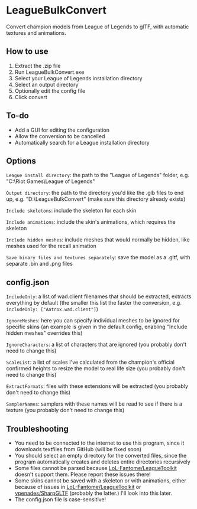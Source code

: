 # LeagueBulkConvert
Convert champion models from League of Legends to glTF, with automatic textures and animations.

## How to use
1. Extract the .zip file
2. Run LeagueBulkConvert.exe
3. Select your League of Legends installation directory
4. Select an output directory
5. Optionally edit the config file
6. Click convert

## To-do
* Add a GUI for editing the configuration
* Allow the conversion to be cancelled
* Automatically search for a League installation directory

## Options
`League install directory`: the path to the "League of Legends" folder, e.g. "C:\Riot Games\League of Legends"

`Output directory`: the path to the directory you'd like the .glb files to end up, e.g. "D:\LeagueBulkConvert" (make sure this directory already exists)

`Include skeletons`: include the skeleton for each skin

`Include animations`: include the skin's animations, which requires the skeleton

`Include hidden meshes`: include meshes that would normally be hidden, like meshes used for the recall animation

`Save binary files and textures separately`: save the model as a .gltf, with separate .bin and .png files

## config.json
`IncludeOnly`: a list of wad.client filenames that should be extracted, extracts everything by default (the smaller this list the faster the conversion, e.g. `includeOnly: ["Aatrox.wad.client"]`)

`IgnoreMeshes`: here you can specify individual meshes to be ignored for specific skins (an example is given in the default config, enabling "Include hidden meshes" overrides this)

`IgnoreCharacters`: a list of characters that are ignored (you probably don't need to change this)

`ScaleList`: a list of scales I've calculated from the champion's official confirmed heights to resize the model to real life size (you probably don't need to change this)

`ExtractFormats`: files with these extensions will be extracted (you probably don't need to change this)

`SamplerNames`: samplers with these names will be read to see if there is a texture (you probably don't need to change this)

## Troubleshooting
* You need to be connected to the internet to use this program, since it downloads textfiles from GitHub (will be fixed soon)
* You should select an empty directory for the converted files, since the program automatically creates and deletes entire directories recursively
* Some files cannot be parsed because [LoL-Fantome/LeagueToolkit](https://github.com/LoL-Fantome/LeagueToolkit) doesn't support them. Please report these issues there!
* Some skins cannot be saved with a skeleton or with animations, either because of issues in [LoL-Fantome/LeagueToolkit](https://github.com/LoL-Fantome/LeagueToolkit) or [vpenades/SharpGLTF](https://github.com/vpenades/SharpGLTF) (probably the latter.) I'll look into this later.
* The config.json file is case-sensitive!
